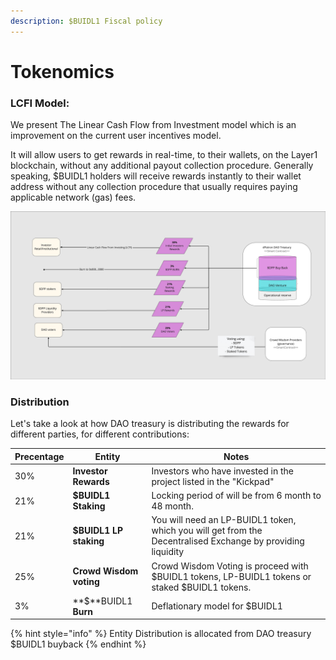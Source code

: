 ```yaml
---
description: $BUIDL1 Fiscal policy
---
```


# Tokenomics

### LCFI Model:

We present The Linear Cash Flow from Investment model which is an improvement on the current user incentives model.

It will allow users to get rewards in real-time, to their wallets, on the Layer1 blockchain, without any additional payout collection procedure. Generally speaking, $BUIDL1 holders will receive rewards instantly to their wallet address without any collection procedure that usually requires paying applicable network (gas) fees.

![Linear Cash Flow from Investment model](<../../.gitbook/assets/image (6).png>)

### Distribution

Let's take a look at how DAO treasury is distributing the rewards for different parties, for different contributions:

| Precentage | Entity                  | Notes                                                                                                  |
| ---------- | ----------------------- | ------------------------------------------------------------------------------------------------------ |
| 30%        | **Investor Rewards**    | Investors who have invested in the project listed in the "Kickpad"                                 |
| 21%        | **$BUIDL1 Staking**     | Locking period of will be from 6 month to 48 month.                                                    |
| 21%        | **$BUIDL1 LP staking**  | You will need an LP-BUIDL1 token, which you will get from the Decentralised Exchange by providing liquidity |
| 25%        | **Crowd Wisdom voting** | Crowd Wisdom Voting is proceed with $BUIDL1 tokens, LP-BUIDL1 tokens or staked $BUIDL1 tokens.         |
| 3%         | **$**BUIDL1 **Burn**    | Deflationary model for  $BUIDL1                                                                        |

{% hint style="info" %}
Entity Distribution is allocated from DAO treasury $BUIDL1 buyback
{% endhint %}

